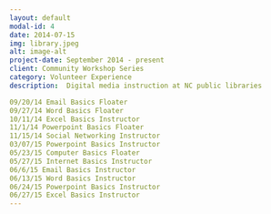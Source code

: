 ```yaml
---
layout: default
modal-id: 4
date: 2014-07-15
img: library.jpeg
alt: image-alt
project-date: September 2014 - present
client: Community Workshop Series
category: Volunteer Experience
description:  Digital media instruction at NC public libraries

09/20/14 Email Basics Floater
09/27/14 Word Basics Floater
10/11/14 Excel Basics Instructor
11/1/14 Powerpoint Basics Floater
11/15/14 Social Networking Instructor
03/07/15 Powerpoint Basics Instructor
05/23/15 Computer Basics Floater
05/27/15 Internet Basics Instructor
06/6/15 Email Basics Instructor
06/13/15 Word Basics Instructor
06/24/15 Powerpoint Basics Instructor
06/27/15 Excel Basics Instructor
---
```

